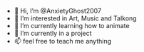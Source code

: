 - 👋 Hi, I’m @AnxietyGhost2007
- 👀 I’m interested in Art, Music and Talkong
- 🌱 I’m currently learning how to animate
- 💞️ I’m currently in a project 
- 📫 feel free to teach me anything  

<!---
AnxietyGhost2007/AnxietyGhost2007 is a ✨ special ✨ repository because its `README.md` (this file) appears on your GitHub profile.
You can click the Preview link to take a look at your changes.
--->
